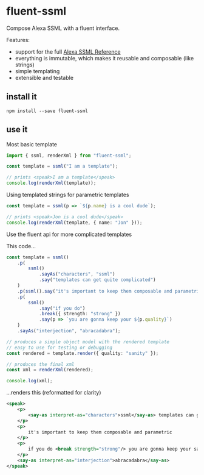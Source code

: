 # fluent-ssml

Compose Alexa SSML with a fluent interface.

Features:
- support for the full [Alexa SSML Reference](https://developer.amazon.com/public/solutions/alexa/alexa-skills-kit/docs/speech-synthesis-markup-language-ssml-reference)
- everything is immutable, which makes it reusable and composable (like strings)
- simple templating
- extensible and testable

## install it

```
npm install --save fluent-ssml
```

## use it

Most basic template

```ts
import { ssml, renderXml } from "fluent-ssml";

const template = ssml("I am a template");

// prints <speak>I am a template</speak>
console.log(renderXml(template));
```

Using templated strings for parametric templates

```ts
const template = ssml(p => `${p.name} is a cool dude`);

// prints <speak>Jon is a cool dude</speak>
console.log(renderXml(template, { name: "Jon" }));
```

Use the fluent api for more complicated templates

This code...
```ts
const template = ssml()
    .p(
        ssml()
            .sayAs("characters", "ssml")
            .say("templates can get quite complicated")
    )
    .p(ssml().say("it's important to keep them composable and parametric"))
    .p(
        ssml()
            .say("if you do")
            .break({ strength: "strong" })
            .say(p => `you are gonna keep your ${p.quality}`)
    )
    .sayAs("interjection", "abracadabra");

// produces a simple object model with the rendered template
// easy to use for testing or debugging
const rendered = template.render({ quality: "sanity" });

// produces the final xml
const xml = renderXml(rendered);

console.log(xml);
```

...renders this (reformatted for clarity)
```xml
<speak>
    <p>
        <say-as interpret-as="characters">ssml</say-as> templates can get quite complicated
    </p>
    <p>
        it's important to keep them composable and parametric
    </p>
    <p>
        if you do <break strength="strong"/> you are gonna keep your sanity
    </p>
    <say-as interpret-as="interjection">abracadabra</say-as>
</speak>
```
